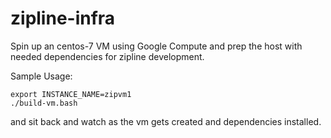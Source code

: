 zipline-infra
=============

Spin up an centos-7 VM using Google Compute and prep the host with
needed dependencies for zipline development.

Sample Usage:

    export INSTANCE_NAME=zipvm1
    ./build-vm.bash

and sit back and watch as the vm gets created and dependencies
installed.